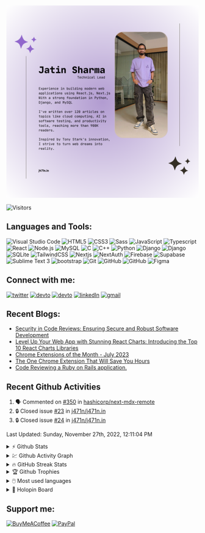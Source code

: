 ![Banner](/banner.png)



![Visitors](https://komarev.com/ghpvc/?username=j471n&label=Visitors&style=for-the-badge)
<!-- [![codechef](https://cp-logo.vercel.app/codechef/jatinsharma009)](https://www.codechef.com/users/jatinsharma009)
[![codeforces](https://cp-logo.vercel.app/codeforces/jatinsharma089659)](https://codeforces.com/profile/jatinsharma089659)
 -->

## Languages and Tools:

<p>
  <img title="Visual Studio Code" width="25px" src="https://cdn.jsdelivr.net/gh/devicons/devicon/icons/vscode/vscode-original.svg" />
  <img title="HTML5" width="25px" src="https://cdn.jsdelivr.net/gh/devicons/devicon/icons/html5/html5-original.svg" />
  <img title="CSS3" width="25px" src="https://cdn.jsdelivr.net/gh/devicons/devicon/icons/css3/css3-original.svg" />
  <img title="Sass" width="25px" src="https://cdn.jsdelivr.net/gh/devicons/devicon/icons/sass/sass-original.svg" />
  <img title="JavaScript" width="25px" src="https://cdn.jsdelivr.net/gh/devicons/devicon/icons/javascript/javascript-original.svg" />
  <img title="Typescript" width="25px" src="https://cdn.jsdelivr.net/gh/devicons/devicon/icons/typescript/typescript-original.svg" />
  <img title="React" width="25px" src="https://cdn.jsdelivr.net/gh/devicons/devicon/icons/react/react-original.svg" />
  <img title="Node.js" width="25px" src="https://cdn.jsdelivr.net/gh/devicons/devicon/icons/nodejs/nodejs-original.svg" />
  <img title="MySQL" width="25px" src="https://cdn.jsdelivr.net/gh/devicons/devicon/icons/mysql/mysql-original.svg" />
  <img title="C" width="25px" src="https://cdn.jsdelivr.net/gh/devicons/devicon/icons/c/c-original.svg" />
  <img title="C++" width="25px" src="https://cdn.jsdelivr.net/gh/devicons/devicon/icons/cplusplus/cplusplus-original.svg" />
  <img title="Python" width="25px" src="https://cdn.jsdelivr.net/gh/devicons/devicon/icons/python/python-original.svg" />
  <img title="Django" width="25px"  src="https://img.icons8.com/material-outlined/48/000000/django.png#gh-light-mode-only" />
  <img title="Django" width="25px"  src="https://img.icons8.com/material-outlined/48/ffffff/django.png#gh-dark-mode-only" />
  <img title="SQLite" width="25px"  src="https://cdn.jsdelivr.net/gh/devicons/devicon/icons/sqlite/sqlite-original.svg" />
  <img title="TailwindCSS" width="25px" src="https://cdn.jsdelivr.net/gh/devicons/devicon/icons/tailwindcss/tailwindcss-plain.svg" />
  <img title="Nextjs" width="25px" src="https://imgur.com/hPofQoP.png" />
  <img title="NextAuth" width="25px" src="https://next-auth.js.org/img/logo/logo-sm.png"/>
  <img title="Firebase" width="25px" src="https://i.imgur.com/ySmf4g5.png" />
  <img title="Supabase" width="25px" src="https://imgur.com/xgNKVQa.png" />                                         
  <img title="Sublime Text 3" width="25px" src="https://pbs.twimg.com/media/DJnkUqqVoAAFGQO.png" />                                       
  <img title="bootstrap" width="25px" src="https://img.icons8.com/color/48/000000/bootstrap.png"/>                    
  <img title="Git" width="25px" src="https://cdn.jsdelivr.net/gh/devicons/devicon/icons/git/git-original.svg" />
  <img title="GitHub" width="25px" src="https://user-images.githubusercontent.com/3369400/139448065-39a229ba-4b06-434b-bc67-616e2ed80c8f.png#gh-light-mode-only" />
  <img title="GitHub" width="25px" src="https://user-images.githubusercontent.com/3369400/139447912-e0f43f33-6d9f-45f8-be46-2df5bbc91289.png#gh-dark-mode-only" /> 
  <img title="Figma" width="25px" src="https://cdn.jsdelivr.net/gh/devicons/devicon/icons/figma/figma-original.svg" /> 
</p>


## Connect with me:

[![twitter](https://img.shields.io/badge/Twitter-1DA1F2?style=for-the-badge&logo=twitter&logoColor=white)](https://twitter.com/j471n_)
[![devto](https://img.shields.io/badge/dev.to-0A0A0A?style=for-the-badge&logo=devdotto&logoColor=white)](https://dev.to/j471n#gh-light-mode-only)
[![devto](https://img.shields.io/badge/dev.to-ffffff?style=for-the-badge&logo=devdotto&logoColor=black)](https://dev.to/j471n#gh-dark-mode-only)
[![linkedIn](https://img.shields.io/badge/LinkedIn-0077B5?style=for-the-badge&logo=linkedin&logoColor=white)](https://www.linkedin.com/in/j471n/)
[![gmail](https://img.shields.io/badge/Gmail-D14836?style=for-the-badge&logo=gmail&logoColor=white)](mailto:me@j471n.in)


## Recent Blogs:
<!-- Dev.to:START -->
- [Security in Code Reviews: Ensuring Secure and Robust Software Development](https://dev.to/documatic/security-in-code-reviews-ensuring-secure-and-robust-software-development-17kp)
- [Level Up Your Web App with Stunning React Charts: Introducing the Top 10 React Charts Libraries](https://dev.to/adminmart/level-up-your-web-app-with-stunning-react-charts-introducing-the-top-10-react-charts-libraries-22p3)
- [Chrome Extensions of the Month - July 2023](https://dev.to/j471n/chrome-extensions-of-the-month-july-2023-2ea3)
- [The One Chrome Extension That Will Save You Hours](https://dev.to/j471n/the-one-chrome-extension-that-will-save-you-hours-27do)
- [Code Reviewing a Ruby on Rails application.](https://dev.to/documatic/code-reviewing-a-ruby-on-rails-application-plm)
<!-- Dev.to:END -->

## Recent Github Activities
<!--START_SECTION:activity-->
1. 🗣 Commented on [#350](https://github.com/hashicorp/next-mdx-remote/issues/350#issuecomment-1611808394) in [hashicorp/next-mdx-remote](https://github.com/hashicorp/next-mdx-remote)
2. 🔒 Closed issue [#23](https://github.com/j471n/j471n.in/issues/23) in [j471n/j471n.in](https://github.com/j471n/j471n.in)
3. 🔒 Closed issue [#24](https://github.com/j471n/j471n.in/issues/24) in [j471n/j471n.in](https://github.com/j471n/j471n.in)
<!--END_SECTION:activity-->

<!--RECENT_ACTIVITY:last_update-->
Last Updated: Sunday, November 27th, 2022, 12:11:04 PM
<!--RECENT_ACTIVITY:last_update_end-->

<details>
  <summary>⚡ Github Stats</summary>
  <br>
  <img src="https://github-readme-stats.vercel.app/api?username=j471n&show_icons=true&theme=dark&hide_border=true" alt="Jatin's Github Stats" />
</details>

<details>
  <summary>💹 Github Activity Graph</summary>
  <br>
  <img src="https://github-readme-activity-graph.cyclic.app/graph?username=j471n&theme=react-dark" alt="Oops, something went wrong with Activity Graph" />
</details>

<details>
  <summary>🔥 GitHub Streak Stats</summary>
  <br>
  <img src="http://github-readme-streak-stats.herokuapp.com?user=j471n&theme=dark&hide_border=true&date_format=M%20j%5B%2C%20Y%5D" alt="GitHub Streak Stats" />
</details>

<details>
  <summary>🏆 Github Trophies</summary>
  <br>
  <img src="https://github-profile-trophy.vercel.app/?username=j471n&theme=nord" alt="Jatin's Github Activity Graph" />
</details>

<details>
  <summary>🖱️ Most used languages</summary>
  <br>
  <img src="https://github-readme-stats.vercel.app/api/top-langs?username=j471n&show_icons=true&locale=en&layout=compact&theme=dark" alt="Jatin's Github Activity Graph" />
</details>

<details>
  <summary>🏅 Holopin Board</summary>
  <br>
  <img src="https://holopin.me/j471n" alt="Holopin's Badges" />
</details>


<!-- <br> -->
<!-- ![Jokes Card](https://readme-jokes.vercel.app/api) -->

## Support me:

[![BuyMeACoffee](https://img.shields.io/badge/Buy%20Me%20a%20Coffee-ffdd00?style=for-the-badge&logo=buy-me-a-coffee&logoColor=black)](https://www.buymeacoffee.com/j471n)
[![PayPal](https://img.shields.io/badge/PayPal-00457C?style=for-the-badge&logo=paypal&logoColor=white)](https://www.paypal.com/paypalme/j47in)


